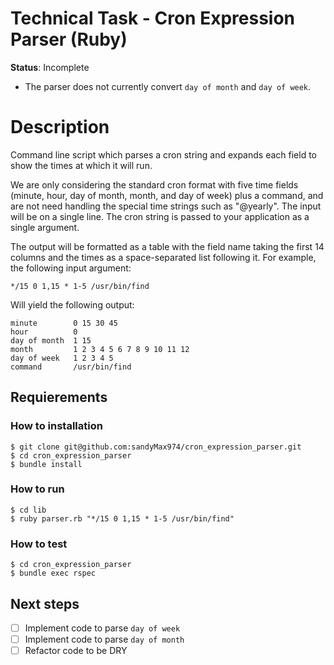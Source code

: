 # Technical Task - Cron Expression Parser (Ruby)

**Status**: Incomplete
- The parser does not currently convert `day of month` and `day of week`.

# Description
Command line script which parses a cron string and expands each field to show the times at which it will run. 

We are only considering the standard cron format with five time fields (minute, hour, day of month, month, and day of week) plus a command, and are not need handling the special time strings such as "@yearly". The input will be on a single line.
The cron string is passed to your application as a single argument.

The output will be formatted as a table with the field name taking the first 14 columns and the times as a space-separated list following it. For example, the following input argument:
```
*/15 0 1,15 * 1-5 /usr/bin/find
```
Will yield the following output:
  
```
minute        0 15 30 45
hour          0
day of month  1 15
month         1 2 3 4 5 6 7 8 9 10 11 12
day of week   1 2 3 4 5
command       /usr/bin/find
```

## Requierements

### How to installation
```
$ git clone git@github.com:sandyMax974/cron_expression_parser.git
$ cd cron_expression_parser
$ bundle install
```
### How to run
```
$ cd lib
$ ruby parser.rb "*/15 0 1,15 * 1-5 /usr/bin/find"
```
### How to test
```
$ cd cron_expression_parser
$ bundle exec rspec
```

## Next steps

- [ ] Implement code to parse `day of week`
- [ ] Implement code to parse `day of month`
- [ ] Refactor code to be DRY
